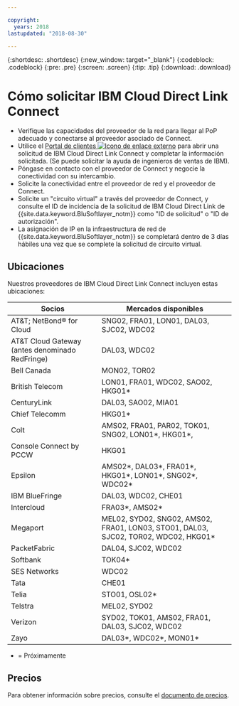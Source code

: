 ```yaml
---

copyright:
  years: 2018
lastupdated: "2018-08-30"

---
```


{:shortdesc: .shortdesc}
{:new_window: target="_blank"}
{:codeblock: .codeblock}
{:pre: .pre}
{:screen: .screen}
{:tip: .tip}
{:download: .download}

# Cómo solicitar IBM Cloud Direct Link Connect

 * Verifique las capacidades del proveedor de la red para llegar al PoP adecuado y conectarse al proveedor asociado de Connect.
 * Utilice el [Portal de clientes ![Icono de enlace externo](../../icons/launch-glyph.svg "Icono de enlace externo")](https://control.softlayer.com/) para abrir una solicitud de IBM Cloud Direct Link Connect y completar la información solicitada. (Se puede solicitar la ayuda de ingenieros de ventas de IBM). 
 * Póngase en contacto con el proveedor de Connect y negocie la conectividad con su intercambio.
 * Solicite la conectividad entre el proveedor de red y el proveedor de Connect.
 * Solicite un "circuito virtual" a través del proveedor de Connect, y consulte el ID de incidencia de la solicitud de IBM Cloud Direct Link de {{site.data.keyword.BluSoftlayer_notm}} como "ID de solicitud" o "ID de autorización".
 * La asignación de IP en la infraestructura de red de {{site.data.keyword.BluSoftlayer_notm}} se completará dentro de 3 días hábiles una vez que se complete la solicitud de circuito virtual.
 

## Ubicaciones

Nuestros proveedores de IBM Cloud Direct Link Connect incluyen estas ubicaciones:

| Socios | Mercados disponibles |
|--------------|--------------|
| AT&T; NetBond® for Cloud | SNG02, FRA01, LON01, DAL03, SJC02, WDC02|
| AT&T Cloud Gateway (antes denominado RedFringe)| DAL03, WDC02 |
| Bell Canada | MON02, TOR02 |
| British Telecom |  LON01, FRA01, WDC02, SAO02, HKG01* |
| CenturyLink | DAL03, SAO02, MIA01 |
| Chief Telecomm | HKG01* |
| Colt | AMS02, FRA01, PAR02, TOK01, SNG02, LON01*, HKG01*,  |
| Console Connect by PCCW | HKG01 |
| Epsilon | AMS02*, DAL03*, FRA01*, HKG01*, LON01*, SNG02*, WDC02* |
| IBM BlueFringe | DAL03, WDC02, CHE01 |
| Intercloud | FRA03*, AMS02* |
| Megaport |  MEL02, SYD02, SNG02, AMS02, FRA01, LON03, STO01, DAL03, SJC02, TOR02, WDC02, HKG01* |
| PacketFabric | DAL04, SJC02, WDC02 |
| Softbank | TOK04* |
| SES Networks | WDC02 |
| Tata | CHE01 |
| Telia | STO01, OSL02* |
| Telstra | MEL02, SYD02 |
| Verizon | SYD02, TOK01, AMS02, FRA01, DAL03, SJC02, WDC02 |
| Zayo | DAL03*, WDC02*, MON01* |

* = Próximamente

## Precios

Para obtener información sobre precios, consulte el [documento de precios](pricing.html).
